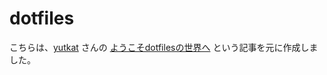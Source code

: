 # dotfiles

こちらは、[yutkat](https://twitter.com/yutkat) さんの [ようこそdotfilesの世界へ](https://qiita.com/yutkat/items/c6c7584d9795799ee164) という記事を元に作成しました。
